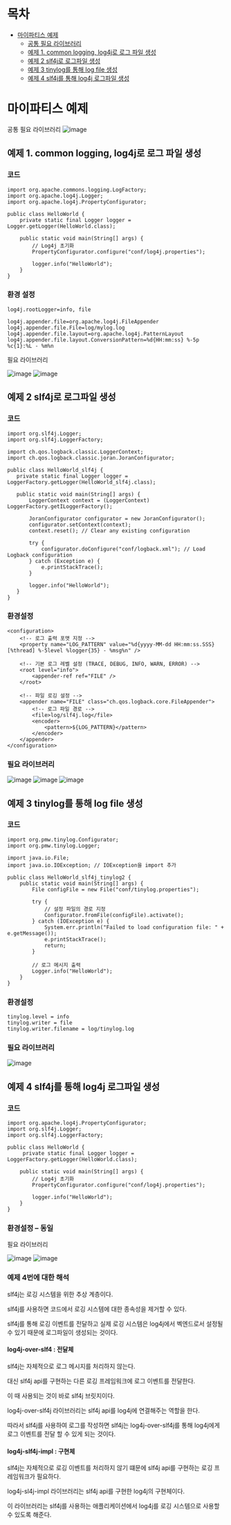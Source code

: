 # 목차

- [마이파티스 예제](#마이파티스-예제)
  - [공통 필요 라이브러리](#공통-필요-라이브러리)
  - [예제 1. common logging, log4j로 로그 파일 생성](#예제-1-common-logging-log4j로-로그-파일-생성)
  - [예제 2 slf4j로 로그파일 생성](#예제-2-slf4j로-로그파일-생성)
  - [예제 3 tinylog를 통해 log file 생성](#예제-3-tinylog를-통해-log-file-생성)
  - [예제 4 slf4j를 통해 log4j 로그파일 생성](#예제-4-slf4j를-통해-log4j-로그파일-생성)


# 마이파티스 예제
공통 필요 라이브러리
 ![image](https://github.com/auspicious0/mabatis_example/assets/108572025/2ec97496-43a2-4a94-b7ac-6f55b051d5ca)

## 예제 1. common logging, log4j로 로그 파일 생성

### 코드 

```
import org.apache.commons.logging.LogFactory;
import org.apache.log4j.Logger;
import org.apache.log4j.PropertyConfigurator;

public class HelloWorld {
    private static final Logger logger = Logger.getLogger(HelloWorld.class);

    public static void main(String[] args) {
        // Log4j 초기화
    	PropertyConfigurator.configure("conf/log4j.properties");
        
    	logger.info("HelloWorld");   
    }
}
```


### 환경 설정

```
log4j.rootLogger=info, file

log4j.appender.file=org.apache.log4j.FileAppender
log4j.appender.file.File=log/mylog.log
log4j.appender.file.layout=org.apache.log4j.PatternLayout
log4j.appender.file.layout.ConversionPattern=%d{HH:mm:ss} %-5p %c{1}:%L - %m%n
```

필요 라이브러리

 ![image](https://github.com/auspicious0/mabatis_example/assets/108572025/2501fb3f-d636-47e1-8b1f-4ebd4222d88d)
![image](https://github.com/auspicious0/mabatis_example/assets/108572025/2c00116c-db98-4b14-83c0-28315ff2abf7)


       

## 예제 2 slf4j로 로그파일 생성
 
 ### 코드

 ```
import org.slf4j.Logger;
import org.slf4j.LoggerFactory;

import ch.qos.logback.classic.LoggerContext;
import ch.qos.logback.classic.joran.JoranConfigurator;

public class HelloWorld_slf4j {
    private static final Logger logger = LoggerFactory.getLogger(HelloWorld_slf4j.class);

    public static void main(String[] args) {
        LoggerContext context = (LoggerContext) LoggerFactory.getILoggerFactory();

        JoranConfigurator configurator = new JoranConfigurator();
        configurator.setContext(context);
        context.reset(); // Clear any existing configuration

        try {
            configurator.doConfigure("conf/logback.xml"); // Load Logback configuration
        } catch (Exception e) {
            e.printStackTrace();
        }

        logger.info("HelloWorld");
    }
}
```

### 환경설정

```
<configuration>
    <!-- 로그 출력 포맷 지정 -->
    <property name="LOG_PATTERN" value="%d{yyyy-MM-dd HH:mm:ss.SSS} [%thread] %-5level %logger{35} - %msg%n" />

    <!-- 기본 로그 레벨 설정 (TRACE, DEBUG, INFO, WARN, ERROR) -->
    <root level="info">
        <appender-ref ref="FILE" />
    </root>

    <!-- 파일 로깅 설정 -->
    <appender name="FILE" class="ch.qos.logback.core.FileAppender">
        <!-- 로그 파일 경로 -->
        <file>log/slf4j.log</file>
        <encoder>
            <pattern>${LOG_PATTERN}</pattern>
        </encoder>
    </appender>
</configuration>
```

### 필요 라이브러리

    
 
  ![image](https://github.com/auspicious0/mabatis_example/assets/108572025/11506f28-154b-4577-b48c-51cf7333904a)
  ![image](https://github.com/auspicious0/mabatis_example/assets/108572025/0475bc1a-b29d-44a0-82ce-34819aec67c5)
  ![image](https://github.com/auspicious0/mabatis_example/assets/108572025/99f37cb3-2d62-419a-ba17-f823cdd905db)





## 예제 3 tinylog를 통해 log file 생성

### 코드 

```
import org.pmw.tinylog.Configurator;
import org.pmw.tinylog.Logger;

import java.io.File;
import java.io.IOException; // IOException을 import 추가

public class HelloWorld_slf4j_tinylog2 {
    public static void main(String[] args) {
        File configFile = new File("conf/tinylog.properties");

        try {
            // 설정 파일의 경로 지정
            Configurator.fromFile(configFile).activate();
        } catch (IOException e) {
            System.err.println("Failed to load configuration file: " + e.getMessage());
            e.printStackTrace();
            return;
        }

        // 로그 메시지 출력
        Logger.info("HelloWorld");
    }
}
```

### 환경설정

```
tinylog.level = info
tinylog.writer = file
tinylog.writer.filename = log/tinylog.log
```

### 필요 라이브러리

 ![image](https://github.com/auspicious0/mabatis_example/assets/108572025/339943eb-57c1-4c36-87ce-cb6cb95df2b3)


## 예제 4 slf4j를 통해 log4j 로그파일 생성

### 코드

```
import org.apache.log4j.PropertyConfigurator;
import org.slf4j.Logger;
import org.slf4j.LoggerFactory;

public class HelloWorld {
	 private static final Logger logger = LoggerFactory.getLogger(HelloWorld.class);

    public static void main(String[] args) {
        // Log4j 초기화
    	PropertyConfigurator.configure("conf/log4j.properties");
        
    	logger.info("HelloWorld");   
    }
}
```


### 환경설정 – 동일

필요 라이브러리 

 ![image](https://github.com/auspicious0/mabatis_example/assets/108572025/71579110-c0d8-4fb1-a5d9-f15097547a0e)
 ![image](https://github.com/auspicious0/mabatis_example/assets/108572025/6aae7f19-71cd-421e-afbf-15be96ee0324)

### 예제 4번에 대한 해석
slf4j는 로깅 시스템을 위한 추상 계층이다. 

slf4j를 사용하면 코드에서 로깅 시스템에 대한 종속성을 제거할 수 있다. 

slf4j를 통해 로깅 이벤트를 전달하고 실제 로깅 시스템은 log4j에서 벡엔드로서 설정될 수 있기 때문에 로그파일이 생성되는 것이다. 

#### log4j-over-slf4 : 전달체

slf4j는 자체적으로 로그 메시지를 처리하지 않는다. 

대신 slf4j api를 구현하는 다른 로깅 프레임워크에 로그 이벤트를 전달한다. 

이 때 사용되는 것이 바로 slf4j 브릿지이다. 

log4j-over-slf4j 라이브러리는 slf4j api를 log4j에 연결해주는 역할을 한다. 

따라서 slf4j를 사용하여 로그를 작성하면 slf4j는 log4j-over-slf4j를 통해 log4j에게 로그 이벤트를 전달 할 수 있게 되는 것이다.

#### log4j-slf4j-impl : 구현체

slf4j는 자체적으로 로깅 이벤트를 처리하지 않기 떄문에 slf4j api를 구현하는 로깅 프레임워크가 필요하다.

log4j-sl4j-impl 라이브러리는 slf4j api를 구현한 log4j의 구현체이다.

이 라이브러리는 slf4j를 사용하는 애플리케이션에서 log4j를 로깅 시스템으로 사용할 수 있도록 해준다. 

 
